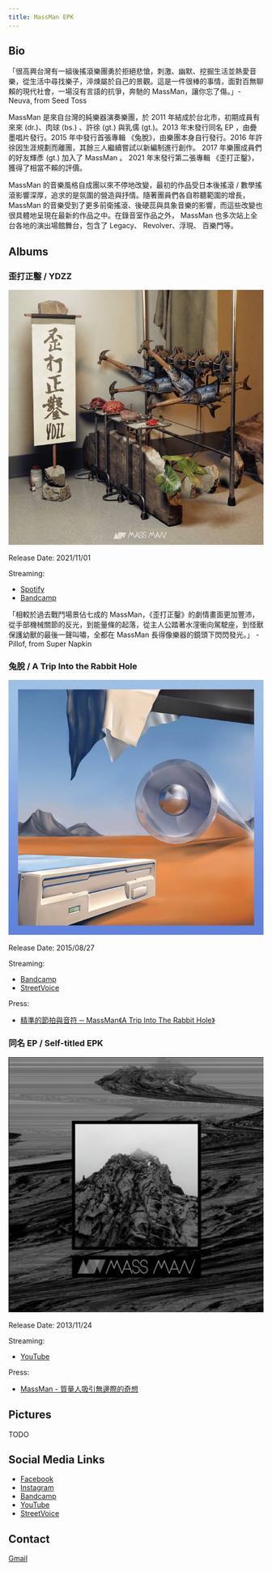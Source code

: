 ```yaml
---
title: MassMan EPK
---
```


## Bio

「很高興台灣有一組後搖滾樂團勇於拒絕悲愴，刺激、幽默、挖掘生活並熱愛音樂，從生活中尋找樂子，淬煉屬於自己的景觀。這是一件很棒的事情，面對百無聊賴的現代社會，一場沒有言語的抗爭，奔馳的 MassMan，讓你忘了傷。」- Neuva, from Seed Toss

MassMan 是來自台灣的純樂器演奏樂團，於 2011 年結成於台北市，初期成員有來來 (dr.)、肉球 (bs.) 、許徐 (gt.) 與乳儒 (gt.)。2013 年末發行同名 EP ，由疊墨唱片發行。2015 年中發行首張專輯 《兔脫》，由樂團本身自行發行。2016 年許徐因生涯規劃而離團，其餘三人繼續嘗試以新編制進行創作。 2017 年樂團成員們的好友輝彥 (gt.) 加入了 MassMan 。 2021 年末發行第二張專輯 《歪打正鑿》，獲得了相當不賴的評價。

MassMan 的音樂風格自成團以來不停地改變，最初的作品受日本後搖滾 / 數學搖滾影響深厚，追求的是氛圍的營造與抒情。隨著團員們各自聆聽範圍的增長， MassMan 的音樂受到了更多前衛搖滾、後硬蕊與具象音樂的影響，而這些改變也很具體地呈現在最新的作品之中。在錄音室作品之外， MassMan 也多次站上全台各地的演出場館舞台，包含了 Legacy、 Revolver、浮現、 百樂門等。

## Albums

### 歪打正鑿 / YDZZ

![Album Cover](./albums/ydzz.jpeg)

Release Date: 2021/11/01

Streaming:

- [Spotify](https://open.spotify.com/album/64tZYMFW0D9fc1cnNeIKhs?si=LnuPGuWlRa25iTdWPBfTmQ)
- [Bandcamp](https://f4.bcbits.com/img/a1439109114_16.jpg)

「相較於過去戰鬥場景佔七成的 MassMan，《歪打正鑿》的劇情畫面更加豐沛，從手部機械關節的反光，到能量條的起落，從主人公踏著水漥衝向駕駛座，到怪獸保護幼獸的最後一聲叫嘯，全都在 MassMan 長得像樂器的鏡頭下閃閃發光。」 - Pillof, from Super Napkin

### 兔脫 / A Trip Into the Rabbit Hole

![Album Cover](./albums/tt.jpeg)

Release Date: 2015/08/27

Streaming:

- [Bandcamp](https://massman.bandcamp.com/album/a-trip-into-the-rabbit-hole)
- [StreetVoice](https://streetvoice.com/massmanb99/songs/album/97265119/)

Press:

- [精準的節拍與音符 ─ MassMan《A Trip Into The Rabbit Hole》](https://blow.streetvoice.com/17020/)

### 同名 EP / Self-titled EPK

![Album Cover](./albums/st.png)

Release Date: 2013/11/24

Streaming:

- [YouTube](https://www.youtube.com/playlist?list=PL84Gr3ot77o7Sd9IWFMqtSLvGzznOI8i2)

Press:

- [MassMan - 質量人吸引無邊際的奇想](https://www.xinmedia.com/article/15643)

## Pictures

TODO

## Social Media Links

- [Facebook](https://www.facebook.com/MassManb99)
- [Instagram](https://www.instagram.com/massmanb99/)
- [Bandcamp](https://massman.bandcamp.com/)
- [YouTube](https://www.youtube.com/user/MassManB99)
- [StreetVoice](https://streetvoice.com/massmanb99/)

## Contact

[Gmail](mailto:massmanb99@gmail.com)
